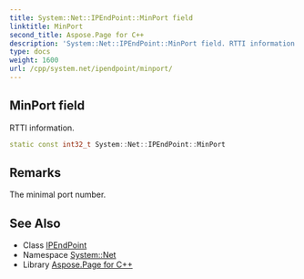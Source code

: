 ```yaml
---
title: System::Net::IPEndPoint::MinPort field
linktitle: MinPort
second_title: Aspose.Page for C++
description: 'System::Net::IPEndPoint::MinPort field. RTTI information in C++.'
type: docs
weight: 1600
url: /cpp/system.net/ipendpoint/minport/
---
```

## MinPort field


RTTI information.

```cpp
static const int32_t System::Net::IPEndPoint::MinPort
```

## Remarks


The minimal port number. 
## See Also

* Class [IPEndPoint](../)
* Namespace [System::Net](../../)
* Library [Aspose.Page for C++](../../../)
